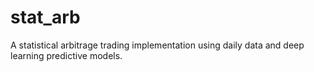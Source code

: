# stat_arb
A statistical arbitrage trading implementation using daily data and deep learning predictive models.
